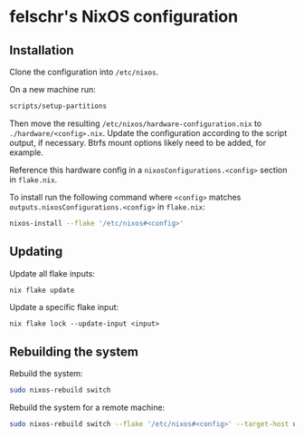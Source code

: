 # felschr's NixOS configuration

## Installation

Clone the configuration into `/etc/nixos`.

On a new machine run:

```sh
scripts/setup-partitions
```

Then move the resulting `/etc/nixos/hardware-configuration.nix` to `./hardware/<config>.nix`.
Update the configuration according to the script output, if necessary. Btrfs mount options likely need to be added, for example.

Reference this hardware config in a `nixosConfigurations.<config>` section in `flake.nix`.

To install run the following command where `<config>` matches `outputs.nixosConfigurations.<config>` in `flake.nix`:

```sh
nixos-install --flake '/etc/nixos#<config>'
```

## Updating

Update all flake inputs:

```sh
nix flake update
```

Update a specific flake input:

```
nix flake lock --update-input <input>
```

## Rebuilding the system

Rebuild the system:

```sh
sudo nixos-rebuild switch
```

Rebuild the system for a remote machine:

```sh
sudo nixos-rebuild switch --flake '/etc/nixos#<config>' --target-host user@hostname --use-remote-sudo
```

